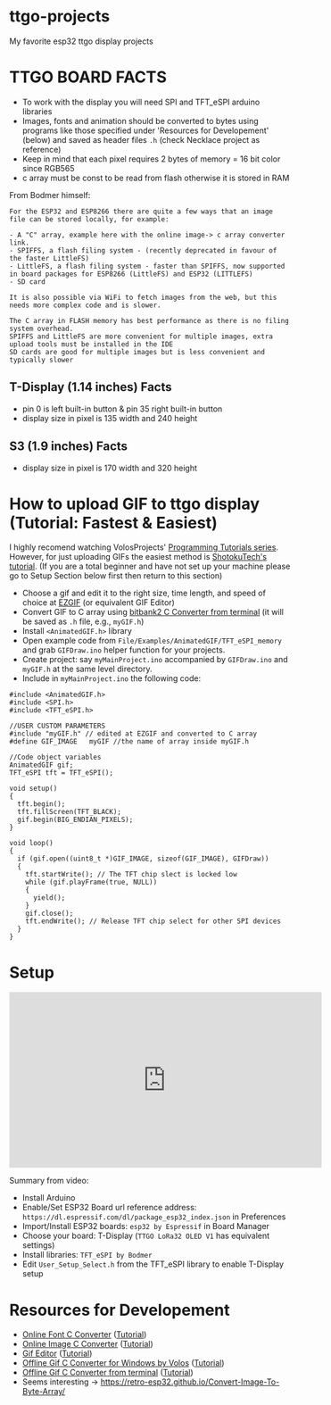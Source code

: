 # ttgo-projects
My favorite esp32 ttgo display projects
# TTGO BOARD FACTS

- To work with the display you will need SPI and TFT_eSPI arduino libraries
- Images, fonts and animation should be converted to bytes using programs like those specified under 'Resources for Developement' (below) and saved as header files `.h` (check Necklace project as reference)
- Keep in mind that each pixel requires 2 bytes of memory = 16 bit color since RGB565
- c array must be const to be read from flash otherwise it is stored in RAM

From Bodmer himself:

    For the ESP32 and ESP8266 there are quite a few ways that an image file can be stored locally, for example:

    - A "C" array, example here with the online image-> c array converter link.
    - SPIFFS, a flash filing system - (recently deprecated in favour of the faster LittleFS)
    - LittleFS, a flash filing system - faster than SPIFFS, now supported in board packages for ESP8266 (LittleFS) and ESP32 (LITTLEFS)
    - SD card

    It is also possible via WiFi to fetch images from the web, but this needs more complex code and is slower.

    The C array in FLASH memory has best performance as there is no filing system overhead.
    SPIFFS and LittleFS are more convenient for multiple images, extra upload tools must be installed in the IDE
    SD cards are good for multiple images but is less convenient and typically slower

## T-Display (1.14 inches) Facts

- pin 0 is left built-in button & pin 35 right built-in button 
- display size in pixel is 135 width and 240 height

## S3 (1.9 inches) Facts
- display size in pixel is 170 width and 320 height

# How to upload GIF to ttgo display (Tutorial: Fastest & Easiest)
I highly recomend watching VolosProjects' [Programming Tutorials series](https://www.youtube.com/watch?v=WFVjsxFMbSM&t=6s&ab_channel=VolosProjects). However, for just uploading GIFs the easiest method is [ShotokuTech's tutorial](https://www.youtube.com/watch?v=dPathl6HrCY&ab_channel=ShotokuTech). (If you are a total beginner and have not set up your machine please go to Setup Section below first then return to this section)

- Choose a gif and edit it to the right size, time length, and speed of choice at [EZGIF](https://ezgif.com/) (or equivalent GIF Editor)
- Convert GIF to C array using [bitbank2 C Converter from terminal](https://github.com/bitbank2/image_to_c) (it will be saved as `.h` file, e.g., `myGIF.h`)
- Install `<AnimatedGIF.h>` library
- Open example code from `File/Examples/AnimatedGIF/TFT_eSPI_memory` and grab `GIFDraw.ino` helper function for your projects.
- Create project: say `myMainProject.ino` accompanied by `GIFDraw.ino` and `myGIF.h` at the same level directory.
- Include in `myMainProject.ino` the following code:

```
#include <AnimatedGIF.h>
#include <SPI.h>
#include <TFT_eSPI.h>

//USER CUSTOM PARAMETERS
#include "myGIF.h" // edited at EZGIF and converted to C array                                 
#define GIF_IMAGE   myGIF //the name of array inside myGIF.h               

//Code object variables
AnimatedGIF gif;
TFT_eSPI tft = TFT_eSPI();

void setup() 
{
  tft.begin();
  tft.fillScreen(TFT_BLACK);
  gif.begin(BIG_ENDIAN_PIXELS);
}

void loop()
{ 
  if (gif.open((uint8_t *)GIF_IMAGE, sizeof(GIF_IMAGE), GIFDraw))
  {
    tft.startWrite(); // The TFT chip slect is locked low
    while (gif.playFrame(true, NULL))
    {
      yield();
    }
    gif.close();
    tft.endWrite(); // Release TFT chip select for other SPI devices
  }
}
```

# Setup
<iframe width="560" height="315" src="https://www.youtube.com/embed/b8254--ibmM?start=150" title="YouTube video player" frameborder="0" allow="accelerometer; autoplay; clipboard-write; encrypted-media; gyroscope; picture-in-picture" allowfullscreen></iframe>

Summary from video:

- Install Arduino
- Enable/Set ESP32 Board url reference address: `https://dl.espressif.com/dl/package_esp32_index.json` in Preferences
- Import/Install ESP32 boards: `esp32 by Espressif` in Board Manager
- Choose your board: T-Display (`TTGO LoRa32 OLED V1` has equivalent settings)
- Install libraries: `TFT_eSPI by Bodmer`
- Edit `User_Setup_Select.h` from the TFT_eSPI library to enable T-Display setup

# Resources for Developement

- [Online Font C Converter](http://oleddisplay.squix.ch/#/home) ([Tutorial](https://www.youtube.com/watch?v=R-qFKemDFyM&ab_channel=VolosProjects))
- [Online Image C Converter](http://www.rinkydinkelectronics.com/t_imageconverter565.php) ([Tutorial](https://www.youtube.com/watch?v=R-qFKemDFyM&ab_channel=VolosProjects))
- [Gif Editor](https://ezgif.com/) ([Tutorial](https://www.youtube.com/watch?v=-h9Vm0Ow_Is&list=RDCMUCit2rVgOvhyuAD-VH5H_IHg&index=25&ab_channel=VolosProjects))
- [Offline Gif C Converter for Windows by Volos](https://github.com/VolosR/AnimationTFT) ([Tutorial](https://www.youtube.com/watch?v=-h9Vm0Ow_Is&list=RDCMUCit2rVgOvhyuAD-VH5H_IHg&index=25&ab_channel=VolosProjects))
- [Offline Gif C Converter from terminal](https://github.com/bitbank2/image_to_c) ([Tutorial](https://www.youtube.com/watch?v=dPathl6HrCY&ab_channel=ShotokuTech))
- Seems interesting -> https://retro-esp32.github.io/Convert-Image-To-Byte-Array/
